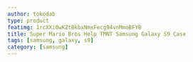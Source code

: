 ```yaml
---
author: tokodab
type: product
featimg: 1rcXXi0wKZtBkbxNmxFecg94vnMmoBFYB
title: Super Mario Bros Help TMNT Samsung Galaxy S9 Case
tags: [samsung, galaxy, s9]
category: [samsung]
---
```

